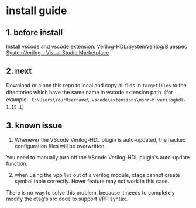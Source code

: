 # install guide

## 1. before install

Install vscode and vscode extension: [Verilog-HDL/SystemVerilog/Bluespec SystemVerilog - Visual Studio Marketplace](https://marketplace.visualstudio.com/items?itemName=mshr-h.VerilogHDL)



## 2. next

Download or clone this repo to local and copy all files in `targetfiles`  to the directories which have the same name in vscode extension path（for example：`C:\Users\YourUsername\.vscode\extensions\mshr-h.veriloghdl-1.15.1`）



## 3. known issue

1. Whenever the VScode Verilog-HDL plugin is auto-updated, the hacked configuration files will be overwritten. 

You need to manually turn off the VScode Verilog-HDL plugin's auto-update function.

2. when using the  vpp `let` out of a verilog module, ctags cannot  create symbol table correctly. Hover feature may not work in this case.

There is no way to solve this problem, because it needs to completely modify the ctag's src code to support VPP syntax.

